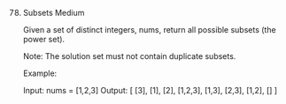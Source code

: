 78. Subsets
Medium

    Given a set of distinct integers, nums, return all possible subsets (the power set).

    Note: The solution set must not contain duplicate subsets.

    Example:

    Input: nums = [1,2,3]
    Output:
    [
        [3],
        [1],
        [2],
        [1,2,3],
        [1,3],
        [2,3],
        [1,2],
        []
    ]  

